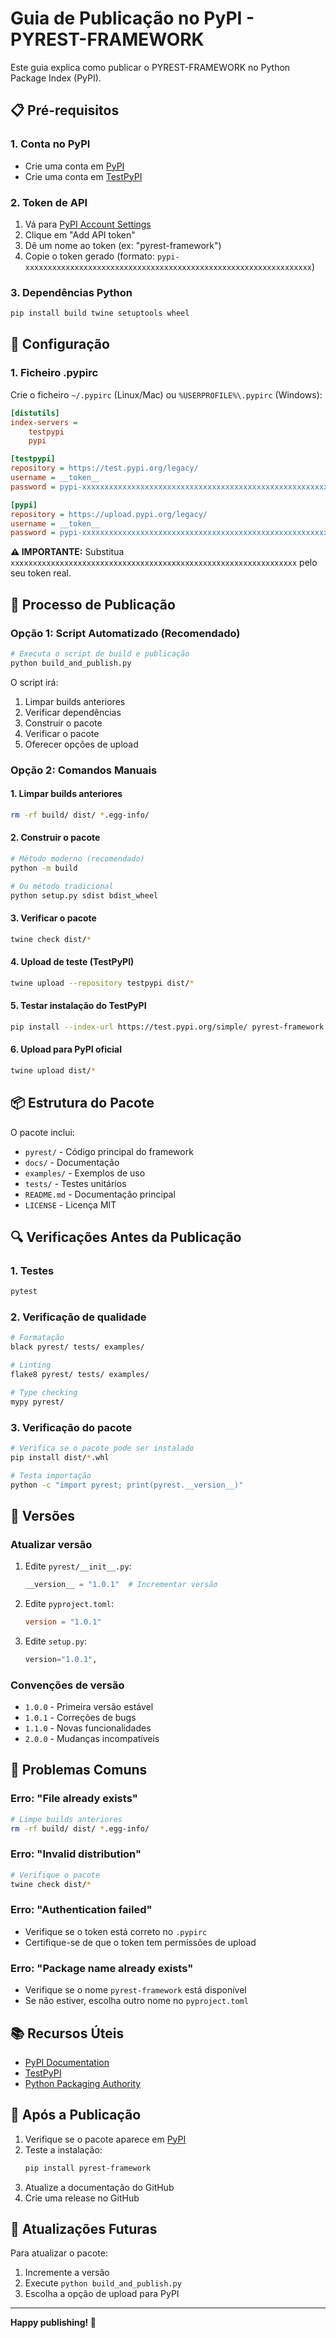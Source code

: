 # Guia de Publicação no PyPI - PYREST-FRAMEWORK

Este guia explica como publicar o PYREST-FRAMEWORK no Python Package Index (PyPI).

## 📋 Pré-requisitos

### 1. Conta no PyPI
- Crie uma conta em [PyPI](https://pypi.org/account/register/)
- Crie uma conta em [TestPyPI](https://test.pypi.org/account/register/)

### 2. Token de API
1. Vá para [PyPI Account Settings](https://pypi.org/manage/account/)
2. Clique em "Add API token"
3. Dê um nome ao token (ex: "pyrest-framework")
4. Copie o token gerado (formato: `pypi-xxxxxxxxxxxxxxxxxxxxxxxxxxxxxxxxxxxxxxxxxxxxxxxxxxxxxxxxxxxxxxxx`)

### 3. Dependências Python
```bash
pip install build twine setuptools wheel
```

## 🔧 Configuração

### 1. Ficheiro .pypirc
Crie o ficheiro `~/.pypirc` (Linux/Mac) ou `%USERPROFILE%\.pypirc` (Windows):

```ini
[distutils]
index-servers =
    testpypi
    pypi

[testpypi]
repository = https://test.pypi.org/legacy/
username = __token__
password = pypi-xxxxxxxxxxxxxxxxxxxxxxxxxxxxxxxxxxxxxxxxxxxxxxxxxxxxxxxxxxxxxxxx

[pypi]
repository = https://upload.pypi.org/legacy/
username = __token__
password = pypi-xxxxxxxxxxxxxxxxxxxxxxxxxxxxxxxxxxxxxxxxxxxxxxxxxxxxxxxxxxxxxxxx
```

**⚠️ IMPORTANTE:** Substitua `xxxxxxxxxxxxxxxxxxxxxxxxxxxxxxxxxxxxxxxxxxxxxxxxxxxxxxxxxxxxxxxx` pelo seu token real.

## 🚀 Processo de Publicação

### Opção 1: Script Automatizado (Recomendado)

```bash
# Executa o script de build e publicação
python build_and_publish.py
```

O script irá:
1. Limpar builds anteriores
2. Verificar dependências
3. Construir o pacote
4. Verificar o pacote
5. Oferecer opções de upload

### Opção 2: Comandos Manuais

#### 1. Limpar builds anteriores
```bash
rm -rf build/ dist/ *.egg-info/
```

#### 2. Construir o pacote
```bash
# Método moderno (recomendado)
python -m build

# Ou método tradicional
python setup.py sdist bdist_wheel
```

#### 3. Verificar o pacote
```bash
twine check dist/*
```

#### 4. Upload de teste (TestPyPI)
```bash
twine upload --repository testpypi dist/*
```

#### 5. Testar instalação do TestPyPI
```bash
pip install --index-url https://test.pypi.org/simple/ pyrest-framework
```

#### 6. Upload para PyPI oficial
```bash
twine upload dist/*
```

## 📦 Estrutura do Pacote

O pacote inclui:
- `pyrest/` - Código principal do framework
- `docs/` - Documentação
- `examples/` - Exemplos de uso
- `tests/` - Testes unitários
- `README.md` - Documentação principal
- `LICENSE` - Licença MIT

## 🔍 Verificações Antes da Publicação

### 1. Testes
```bash
pytest
```

### 2. Verificação de qualidade
```bash
# Formatação
black pyrest/ tests/ examples/

# Linting
flake8 pyrest/ tests/ examples/

# Type checking
mypy pyrest/
```

### 3. Verificação do pacote
```bash
# Verifica se o pacote pode ser instalado
pip install dist/*.whl

# Testa importação
python -c "import pyrest; print(pyrest.__version__)"
```

## 🎯 Versões

### Atualizar versão
1. Edite `pyrest/__init__.py`:
   ```python
   __version__ = "1.0.1"  # Incrementar versão
   ```

2. Edite `pyproject.toml`:
   ```toml
   version = "1.0.1"
   ```

3. Edite `setup.py`:
   ```python
   version="1.0.1",
   ```

### Convenções de versão
- `1.0.0` - Primeira versão estável
- `1.0.1` - Correções de bugs
- `1.1.0` - Novas funcionalidades
- `2.0.0` - Mudanças incompatíveis

## 🚨 Problemas Comuns

### Erro: "File already exists"
```bash
# Limpe builds anteriores
rm -rf build/ dist/ *.egg-info/
```

### Erro: "Invalid distribution"
```bash
# Verifique o pacote
twine check dist/*
```

### Erro: "Authentication failed"
- Verifique se o token está correto no `.pypirc`
- Certifique-se de que o token tem permissões de upload

### Erro: "Package name already exists"
- Verifique se o nome `pyrest-framework` está disponível
- Se não estiver, escolha outro nome no `pyproject.toml`

## 📚 Recursos Úteis

- [PyPI Documentation](https://packaging.python.org/tutorials/packaging-projects/)
- [TestPyPI](https://test.pypi.org/)
- [Python Packaging Authority](https://www.pypa.io/)

## 🎉 Após a Publicação

1. Verifique se o pacote aparece em [PyPI](https://pypi.org/project/pyrest-framework/)
2. Teste a instalação:
   ```bash
   pip install pyrest-framework
   ```
3. Atualize a documentação do GitHub
4. Crie uma release no GitHub

## 🔄 Atualizações Futuras

Para atualizar o pacote:
1. Incremente a versão
2. Execute `python build_and_publish.py`
3. Escolha a opção de upload para PyPI

---

**Happy publishing! 🚀** 